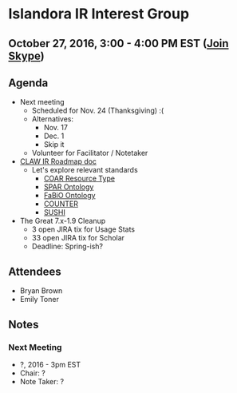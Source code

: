 # Islandora IR Interest Group
## October 27, 2016, 3:00 - 4:00 PM EST ([Join Skype](https://join.skype.com/qopMbhd7Ksxb))

## Agenda
* Next meeting
  * Scheduled for Nov. 24 (Thanksgiving) :(
  * Alternatives:
    * Nov. 17
    * Dec. 1
    * Skip it
  * Volunteer for Facilitator / Notetaker
* [CLAW IR Roadmap doc](https://docs.google.com/document/d/1pFpL1PK1Tk3FSini2nZeDajw8PyXnh-2xBNOnM6fbvM/edit)
  * Let's explore relevant standards
    * [COAR Resource Type](https://www.coar-repositories.org/activities/repository-interoperability/ig-controlled-vocabularies-for-repository-assets/coar-vocabularies/deliverables/)
    * [SPAR Ontology](http://www.sparontologies.net/)
    * [FaBiO Ontology](http://sempublishing.sourceforge.net/#fabio)
    * [COUNTER](https://www.projectcounter.org/)
    * [SUSHI](http://www.niso.org/workrooms/sushi/)
* The Great 7.x-1.9 Cleanup
  * 3 open JIRA tix for Usage Stats
  * 33 open JIRA tix for Scholar
  * Deadline: Spring-ish?
  
## Attendees
* Bryan Brown
* Emily Toner

## Notes

### Next Meeting
* ?, 2016 - 3pm EST
* Chair: ?
* Note Taker: ?


